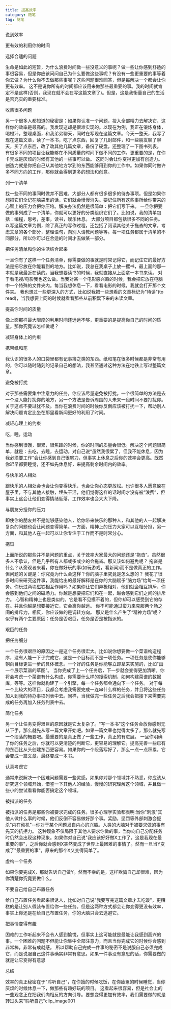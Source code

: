 ```yaml
---
title: 提高效率
category: 随笔
tag: 随笔
---
```


说到效率

更有效的利用你的时间

选择合适的问题

生命是如此的短暂，为什么浪费时间做一些没意义的事呢？做一些让你感到舒适的事很容易，但是你应该问问自己为什么要做这些事呢？有没有一些更重要的事等着你去做？为什么你不去做那些事呢？这些问题很难回答，但是每解决一个都会让你更有效率。
这不是说你所有的时间都应该用来做那些最重要的事。我的时间就肯定不是这样(否则，我现在就不会在写这篇文章了)。但是，这是我衡量自己的生活是否充实的重要标准。

收集很多问题

另一个很多人都知道的秘密是：如果你认准一个问题，投入全部精力去解决它，这样你的效率是最高的。我发现这却是很难实现的。以现在为例，我正在锻炼身体，喝橙汁，整理桌面，和我弟弟聊天，同时在写现在这篇文章。今天一整天，我写了现在这篇文章，读了一本书，吃了点东西，回复了几封邮件，和一些朋友聊了聊天，买了点东西，改了改其他几篇文章，备份了硬盘，还整理了一下图书列表。
有很多不同的项目让我能够在不同质量的时间下做不同的工作。更重要的是，在你卡壳或是厌烦的时候有其他的一些事可以做。
这同时会让你变得更加有创造力。创造力就是你把自己从其他地方学到的东西能够用到你的工作中。如果你同时做许多不同方向的工作，那你就会得到更多的想法和创意。

列一个清单

找一些不同的事同时做并不困难，大部分人都有很多很多的待办事项。但是如果你想把它们全记在脑袋里的话，它们就会慢慢消失。要记住所有这些事所给你带来的心智上的压力会把你压垮。解决办法仍然是很简单：把它们写下来。
一旦你把要做的事列成了一个清单，你就可以更好的分类组织它们了。比如说，我的清单包括：编程，思考，差事，读书，娱乐休息。
大部分项目都包括很多不同的任务。以写这篇文章为例，除了真正的写作过程，还包括了阅读其他关于拖沓的文章，考虑文章的各个部分，整理语句，向别人请教问题等等。每一项任务都属于清单的不同部分，所以你可以在合适的时间才去做某一部分。

把任务清单和你的生活结合起来

一旦你有了这样一个任务清单，你需要做的事就是时常记得它，而记住它的最好方法是把它放在你能看到的地方。比如说，我总在我桌子上放一摞书，最上面的那一本就是我最近在读的。当我想要读书的时候，我就直接从上面拿一本书来读。
对于看电视/电影我也这么做。当我对某一个电影感兴趣的时候，我会把它放在电脑中一个特殊的文件夹内。每当我想休息一下，看看电影的时候，我就会打开那个文件夹。
我也想过一些更深入的方式，比如说我把一些想看的文章标记为"待读"(to read)，当我想要上网的时候就看看那些从前积累下来的未读文章。

提高你时间的质量

像上面那样最大限度的利用时间还远远不够，更重要的是提高你自己的时间的质量。那你究竟该怎样做呢？

减轻身体上的约束

携带纸和笔

我认识的很多人的口袋里都有记事簿之类的东西。纸和笔在很多时候都是非常有用的，你可以随时随刻的记录自己的想法，我甚至通过这种方法在地铁上写过整篇文章。

避免被打扰

对于那些需要集中注意力的任务，你应该尽量避免被打扰。一个很简单的方法是去一个没人能打扰你的地方，另一个方法是告诉周围的人未来一段时间不要打扰你。
关于这点不要过犹不及。当你在浪费时间的时候你反倒应该被打扰一下，帮助别人解决问题肯定比坐在那里看新闻更好的利用了时间。

减轻心理上的约束

吃，睡，运动

当你感到很饿，很累，很焦躁的时候，你的时间的质量会很低。解决这个问题很简单，就是：去吃，去睡，去运动。对自己说“虽然我很累了，但我不能休息，因为我必须要工作”会让你感到自己很努力，但事实上休息之后你的效率会更高。既然你迟早都要睡觉，还不如先休息好，来提高剩余时间内的效率。

与快乐的人相处

跟快乐的人相处会也会让你变得快乐，也会让你心态更放松。也许很多人愿意躲在屋子里，不与其他人接触，埋头干活，他们觉得这样的话时间才没有被“浪费”，但事实上这会让他们变得情绪低落，工作效率也会大大下降。

与朋友分担你的压力

即使你的朋友并不是能够感染他人，给你带来快乐的那种人，和其他的人一起解决复杂的问题也会让问题变得简单。一方面，精神上的压力大家可以互相分担，另一方面，和其他人在一起可以让你专注于工作而不是时常分心。

拖沓

上面所说的那些并不是问题的重点，关于效率大家最大的问题还是“拖沓”。虽然很多人不承认，但是几乎所有人都或多或少的会拖沓。那又该如何避免呢？
拖沓是什么？从旁观者来看，你在做好玩的事(如玩游戏，看新闻)而不是做真正的工作。但问题的关键是：你究竟为什么会这样？你的脑子里究竟是怎么想的？
我花了很多时间来研究这件事，我能给出的最好解释是在你的大脑赋予“脑力场”给每一项任务。你玩过两块磁铁相互作用吗？如果你让它们异极相对，他们就会相互排斥，你会感到他们之间的磁场力。你越是想要把它们和在一起，越会感到它们之间的排斥力。
心智和精神上也是类似的。它是看不见摸不着的，但你却可以感受到它的存在。并且你越是想要接近它，它会离你越远。
你不可能通过蛮力来克服两个场之间的排斥力，相反，你应该做的是调转方向。
那又是什么产生了“精神力场”呢？似乎有两个主要原因：任务是否艰巨，任务是否是被指派的。

艰巨的任务

把任务细分

一个任务很艰巨的原因之一是这个任务很宏大。比如说你想要做一个菜谱构造程序，没有人能一下子完成它，这是一个目标而不是一项任务。一项任务是使你能够朝向目标更进一步的具体概念。一个好的任务是你能够立即拿来实施的，比如"画一个展示菜谱的草图"。
当你完成了上一个任务后，下一步就会变得更加清晰。你将会考虑一个菜谱有什么构成，你需要什么样的搜索机制，如何构建菜谱的数据库，等等。这样你就构建了一个引擎，每一个任务都会通向下一个任务。
对于每一个比较大的项目，我都会考虑我需要完成一连串什么样的任务，并且将这些任务加入到我的待办事项列表中去。同样，当我做完一些任务之后我会把接下来需要完成的任务再加入任务列表中去。

简化任务

另一个让任务变得艰巨的原因就是它太复杂了。"写一本书"这个任务会放你感到无从下手，那么就先从写一篇文章开始吧。如果一篇文章也觉得太多了，那么就先写一个段落的概要吧。最重要的是真正做了一些工作，真正的有进展。
一旦你明确了你的任务之后，你就可以更清楚的判断它，更容易的理解它。提高完善一些已有的东西比从头创建东西更容易。如果你的一个段落写好了，那么一点一点积累，它会变成一篇文章，最终变成一本书。

认真考虑它

通常来说解决一个困难问题需要一些灵感。如果你对那个领域并不熟悉，你应该从研究这个领域开始，借鉴一下其他人的经验，慢慢的研究理解这个领域，并且做一些小的尝试看看你能否搞定这个领域。

被指派的任务

被指派的任务是那些你被要求完成的任务。很多心理学实验都表明:当你"刺激"其他人做什么事的时候，他们反倒不容易做好那个事。奖励，惩罚等外部刺激会扼杀"内在动机"--你对于某个问题发自内心的兴趣。人类的大脑对于被要求做的事有先天的抗拒力。
这种现象不仅局限于其他人要求你做的事，当你向自己分配任务时仍然会出现这种现象。如果你对自己说"我应该好好做X工作了，这是我现在最重要的事"，之后你就会感到X突然变成了世界上最困难的事情了。然而一旦当Y变成了"最重要的事"，原来的那个X又变得简单了。

虚构一个任务

如果你要完成X，那就告诉自己做Y。然而不幸的是，这样欺骗自己却很难，因为你清楚你究竟要做什么。

不要自己给自己布置任务

给自己布置任务看起来很诱人，比如对自己说"我要写完这篇文章才去吃饭"，更糟糕的是让别人假装布置给你一些任务。但是这两种方式都会让你变得更没有效率，事实上你还是在给自己布置任务，你的大脑只会去逃避它。

把事情变得有趣

困难的工作听起来不会令人感到愉悦，但事实上这可能就是最能让我感到高兴的事。一个困难的问题不但能让你集中全部注意力，而且当你完成它的时候你会感到非常棒，非常有成就感。
所以帮助自己完成一件事的秘密不是说服自己必须完成它，而是说服自己这件事确实非常有意思。如果一件事没有意思的话，你需要做的就是让它变得有意思

总结

效率的真正秘密在于"聆听自己"，在你饿的时候吃饭，在你疲惫的时候睡觉，当你厌烦的时候休息一下，做那些有趣好玩的项目。
这看起来很容易，但是社会上的一些观念正在把我们向相反的方向引导。要想变得更加有效率，我们需要做的就是转过头来"聆听自己"clip_image001